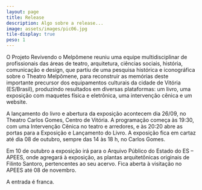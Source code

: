 ```yaml
---
layout: page
title: Release
description: Algo sobre a release...
image: assets/images/pic06.jpg
tile-display: true
peso: 1
---
```


O Projeto Revivendo o Melpômene reuniu uma equipe multidisciplinar de profissionais das áreas de teatro, arquitetura, ciências sociais, história, comunicação e design, que partiu de uma pesquisa histórica e iconográfica sobre o Theatro Melpômene, para reconstruir as memórias deste importante precursor dos equipamentos culturais da cidade de Vitória (ES/Brasil), produzindo resultados em diversas plataformas: um livro, uma exposição com maquetes física e eletrônica, uma intervenção cênica e um website.

A lançamento do livro e abertura da exposição acontecem dia 26/09, no Theatro Carlos Gomes, Centro de Vitória. A programação começa às 19:30, com uma Intervenção Cênica no teatro e arredores, e às 20:20 abre as portas para a Exposição e Lançamento do Livro. A exposição fica em cartaz até dia 08 de outubro, sempre das 14 às 18 h, no Carlos Gomes. 

Em 10 de outubro a exposição irá para o Arquivo Público do Estado do ES – APEES, onde agregará à exposição, as plantas arquitetônicas originais de Filinto Santoro, pertencentes ao seu acervo. Fica aberta à visitação no APEES até 08 de novembro.

A entrada é franca.
